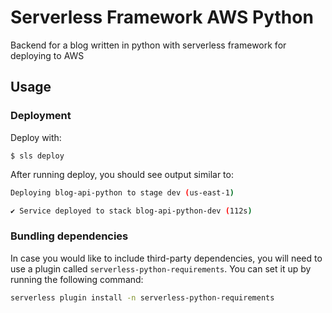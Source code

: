 # Serverless Framework AWS Python

Backend for a blog written in python with serverless framework for deploying to AWS

## Usage

### Deployment

Deploy with:

```
$ sls deploy
```

After running deploy, you should see output similar to:

```bash
Deploying blog-api-python to stage dev (us-east-1)

✔ Service deployed to stack blog-api-python-dev (112s)
```

### Bundling dependencies

In case you would like to include third-party dependencies, you will need to use a plugin called `serverless-python-requirements`. You can set it up by running the following command:

```bash
serverless plugin install -n serverless-python-requirements
```
